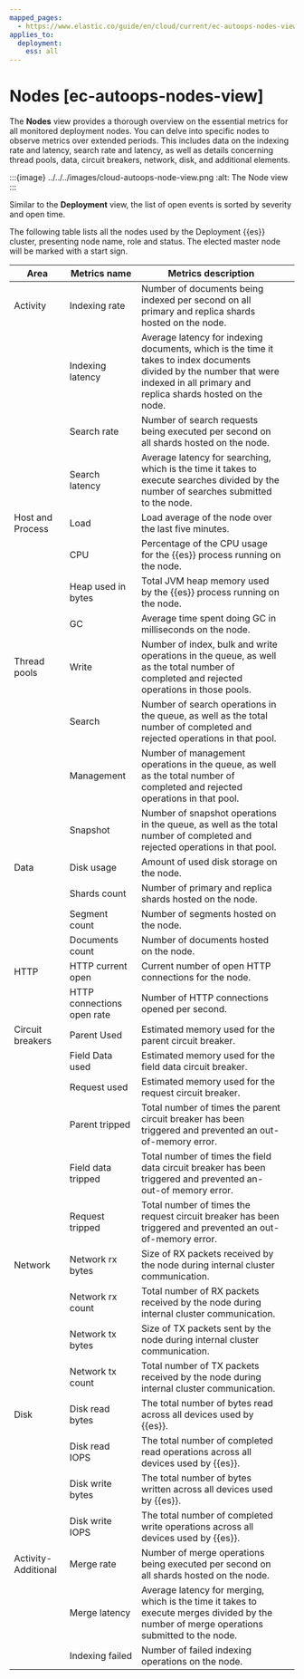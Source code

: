 ```yaml
---
mapped_pages:
  - https://www.elastic.co/guide/en/cloud/current/ec-autoops-nodes-view.html
applies_to:
  deployment:
    ess: all
---
```


# Nodes [ec-autoops-nodes-view]

The **Nodes** view provides a thorough overview on the essential metrics for all monitored deployment nodes. You can delve into specific nodes to observe metrics over extended periods. This includes data on the indexing rate and latency, search rate and latency, as well as details concerning thread pools, data, circuit breakers, network, disk, and additional elements.

:::{image} ../../../images/cloud-autoops-node-view.png
:alt: The Node view
:::

Similar to the **Deployment** view, the list of open events is sorted by severity and open time.

The following table lists all the nodes used by the Deployment {{es}} cluster, presenting node name, role and status. The elected master node will be marked with a start sign.

| Area | Metrics name | Metrics description |  |
| --- | --- | --- | --- |
| Activity | Indexing rate | Number of documents being indexed per second on all primary and replica shards hosted on the node. |  |
|  | Indexing latency | Average latency for indexing documents, which is the time it takes to index documents divided by the number that were indexed in all primary and replica shards hosted on the node. |  |
|  | Search rate | Number of search requests being executed per second on all shards hosted on the node. |  |
|  | Search latency | Average latency for searching, which is the time it takes to execute searches divided by the number of searches submitted to the node. |  |
| Host and Process | Load | Load average of the node over the last five minutes. |  |
|  | CPU | Percentage of the CPU usage for the {{es}} process running on the node. |  |
|  | Heap used in bytes | Total JVM heap memory used by the {{es}} process running on the node. |  |
|  | GC | Average time spent doing GC in milliseconds on the node. |  |
| Thread pools | Write | Number of index, bulk and write operations in the queue, as well as the total number of completed and rejected operations in those pools. |  |
|  | Search | Number of search operations in the queue, as well as the total number of completed and rejected operations in that pool. |  |
|  | Management | Number of management operations in the queue, as well as the total number of completed and rejected operations in that pool. |  |
|  | Snapshot | Number of snapshot operations in the queue, as well as the total number of completed and rejected operations in that pool. |  |
| Data | Disk usage | Amount of used disk storage on the node. |  |
|  | Shards count | Number of primary and replica shards hosted on the node. |  |
|  | Segment count | Number of segments hosted on the node. |  |
|  | Documents count | Number of documents hosted on the node. |  |
| HTTP | HTTP current open | Current number of open HTTP connections for the node. |  |
|  | HTTP connections open rate | Number of HTTP connections opened per second. |  |
| Circuit breakers | Parent Used | Estimated memory used for the parent circuit breaker. |  |
|  | Field Data used | Estimated memory used for the field data circuit breaker. |  |
|  | Request used | Estimated memory used for the request circuit breaker. |  |
|  | Parent tripped | Total number of times the parent circuit breaker has been triggered and prevented an out-of-memory error. |  |
|  | Field data tripped | Total number of times the field data circuit breaker has been triggered and prevented an-out-of memory error. |  |
|  | Request tripped | Total number of times the request circuit breaker has been triggered and prevented an out-of-memory error. |  |
| Network | Network rx bytes | Size of RX packets received by the node during internal cluster communication. |  |
|  | Network rx count | Total number of RX packets received by the node during internal cluster communication. |  |
|  | Network tx bytes | Size of TX packets sent by the node during internal cluster communication. |  |
|  | Network tx count | Total number of TX packets received by the node during internal cluster communication. |  |
| Disk | Disk read bytes | The total number of bytes read across all devices used by {{es}}. |  |
|  | Disk read IOPS | The total number of completed read operations across all devices used by {{es}}. |  |
|  | Disk write bytes | The total number of bytes written across all devices used by {{es}}. |  |
|  | Disk write IOPS | The total number of completed write operations across all devices used by {{es}}. |  |
| Activity-Additional | Merge rate | Number of merge operations being executed per second on all shards hosted on the node. |  |
|  | Merge latency | Average latency for merging, which is the time it takes to execute merges divided by the number of merge operations submitted to the node. |  |
|  | Indexing failed | Number of failed indexing operations on the node. |  |

